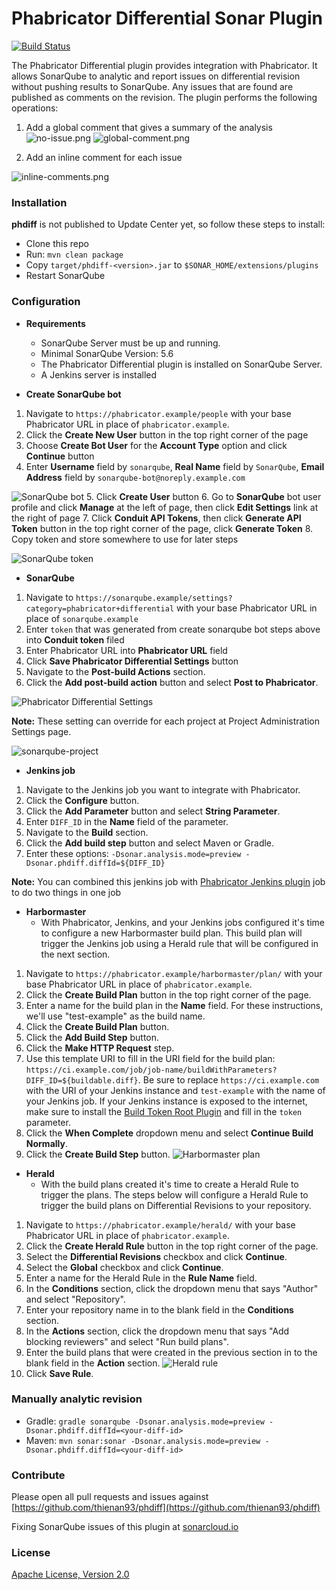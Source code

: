 # Phabricator Differential Sonar Plugin 
[![Build Status](https://api.travis-ci.org/nthienan/phdiff.svg?branch=master)](https://travis-ci.org/nthienan/phdiff)

The Phabricator Differential plugin provides integration with Phabricator. It allows SonarQube to analytic and report issues on differential revision without pushing results to SonarQube. Any issues that are found are published as comments on the revision.
The plugin performs the following operations:
1. Add a global comment that gives a summary of the analysis
![no-issue.png](docs/images/no-issue.png)
![global-comment.png](docs/images/global-comment.png)

2. Add an inline comment for each issue

![inline-comments.png](docs/images/inline-comments.png)

### Installation
**phdiff** is not published to Update Center yet, so follow these steps to install:
- Clone this repo
- Run: `mvn clean package`
- Copy `target/phdiff-<version>.jar` to `$SONAR_HOME/extensions/plugins`
- Restart SonarQube

### Configuration
- **Requirements**
  - SonarQube Server must be up and running. 
  - Minimal SonarQube Version: 5.6
  - The Phabricator Differential plugin is installed on SonarQube Server.
  - A Jenkins server is installed

- **Create SonarQube bot**
1. Navigate to `https://phabricator.example/people` with your base Phabricator URL in place of `phabricator.example`.
2. Click the **Create New User** button in the top right corner of the page
3. Choose **Create Bot User** for the **Account Type** option and click **Continue** button
4. Enter **Username** field by `sonarqube`, **Real Name** field by `SonarQube`, **Email Address** field by `sonarqube-bot@noreply.example.com`

![SonarQube bot](docs/images/sonarqube-bot.png) 
5. Click **Create User** button
6. Go to **SonarQube** bot user profile and click **Manage** at the left of page, then click **Edit Settings** link at the right of page
7. Click **Conduit API Tokens**, then click **Generate API Token** button in the top right corner of the page, click **Generate Token**
8. Copy token and store somewhere to use for later steps

![SonarQube token](docs/images/sonarqube-bot-token.png)

- **SonarQube**
1. Navigate to `https://sonarqube.example/settings?category=phabricator+differential` with your base Phabricator URL in place of `sonarqube.example`
2. Enter `token` that was generated from create sonarqube bot steps above into **Conduit token** filed
3. Enter Phabricator URL into **Phabricator URL** field
4. Click **Save Phabricator Differential Settings** button
5. Navigate to the **Post-build Actions** section.
6. Click the **Add post-build action** button and select **Post to Phabricator**.

![Phabricator Differential Settings](docs/images/sonarqube-global-config.png)

**Note:** These setting can override for each project at Project Administration Settings page.

![sonarqube-project](docs/images/sonarqube-project-config.png)

- **Jenkins job**
1. Navigate to the Jenkins job you want to integrate with Phabricator.
2. Click the **Configure** button.
3. Click the **Add Parameter** button and select **String Parameter**.
4. Enter `DIFF_ID` in the **Name** field of the parameter.
5. Navigate to the **Build** section.
6. Click the **Add build step** button and select Maven or Gradle.
7. Enter these options: `-Dsonar.analysis.mode=preview -Dsonar.phdiff.diffId=${DIFF_ID}`

**Note:** You can combined this jenkins job with [Phabricator Jenkins plugin](https://github.com/uber/phabricator-jenkins-plugin) job to do two things in one job

- **Harbormaster**
  - With Phabricator, Jenkins, and your Jenkins jobs configured it's time to configure a new Harbormaster build plan. This build plan will trigger the Jenkins job using a Herald rule that will be configured in the next section.
1. Navigate to `https://phabricator.example/harbormaster/plan/` with your base Phabricator URL in place of `phabricator.example`.
2. Click the **Create Build Plan** button in the top right corner of the page.
3. Enter a name for the build plan in the **Name** field. For these instructions, we'll use "test-example" as the build name.
4. Click the **Create Build Plan** button.
5. Click the **Add Build Step** button.
6. Click the **Make HTTP Request** step.
7. Use this template URI to fill in the URI field for the build plan: `https://ci.example.com/job/job-name/buildWithParameters?DIFF_ID=${buildable.diff}`. 
Be sure to replace `https://ci.example.com` with the URI of your Jenkins instance and `test-example` with the name of your Jenkins job. 
If your Jenkins instance is exposed to the internet, make sure to install the [Build Token Root Plugin](https://wiki.jenkins-ci.org/display/JENKINS/Build+Token+Root+Plugin) and fill in the `token` parameter.
8. Click the **When Complete** dropdown menu and select **Continue Build Normally**.
9. Click the **Create Build Step** button.
![Harbormaster plan](docs/images/habormaster.png)

- **Herald**
  - With the build plans created it's time to create a Herald Rule to trigger the plans. The steps below will configure a Herald Rule to trigger the build plans on Differential Revisions to your repository.

1. Navigate to `https://phabricator.example/herald/` with your base Phabricator URL in place of `phabricator.example`.
2. Click the **Create Herald Rule** button in the top right corner of the page.
3. Select the **Differential Revisions** checkbox and click **Continue**.
4. Select the **Global** checkbox and click **Continue**.
5. Enter a name for the Herald Rule in the **Rule Name** field.
6. In the **Conditions** section, click the dropdown menu that says "Author" and select "Repository".
7. Enter your repository name in to the blank field in the **Conditions** section.
8. In the **Actions** section, click the dropdown menu that says "Add blocking reviewers" and select "Run build plans".
9. Enter the build plans that were created in the previous section in to the blank field in the **Action** section.
![Herald rule](docs/images/herald.png)
10. Click **Save Rule**.


### Manually analytic revision
- Gradle: `gradle sonarqube -Dsonar.analysis.mode=preview -Dsonar.phdiff.diffId=<your-diff-id>`
- Maven: `mvn sonar:sonar -Dsonar.analysis.mode=preview -Dsonar.phdiff.diffId=<your-diff-id>`

### Contribute
Please open all pull requests and issues against [https://github.com/thienan93/phdiff](https://github.com/thienan93/phdiff)

Fixing SonarQube issues of this plugin at [sonarcloud.io](https://sonarcloud.io/dashboard?id=io.nthienan%3Aphdiff)

### License
[Apache License, Version 2.0](LICENSE)
